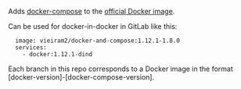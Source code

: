 Adds [docker-compose](https://github.com/docker/compose) to the [official Docker image](https://hub.docker.com/_/docker/).

Can be used for docker-in-docker in GitLab like this:

```
  image: vieiram2/docker-and-compose:1.12.1-1.8.0
  services:
    - docker:1.12.1-dind
```

Each branch in this repo corresponds to a Docker image in the format [docker-version]-[docker-compose-version].
